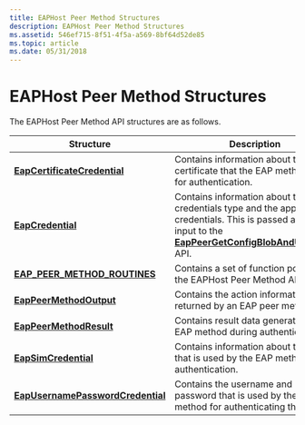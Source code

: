 ```yaml
---
title: EAPHost Peer Method Structures
description: EAPHost Peer Method Structures
ms.assetid: 546ef715-8f51-4f5a-a569-8bf64d52de85
ms.topic: article
ms.date: 05/31/2018
---
```


# EAPHost Peer Method Structures

The EAPHost Peer Method API structures are as follows.



| Structure                                                              | Description                                                                                                                                                                                        |
|------------------------------------------------------------------------|----------------------------------------------------------------------------------------------------------------------------------------------------------------------------------------------------|
| [**EapCertificateCredential**](/windows/desktop/api/eaptypes/ns-eaptypes-eapcertificatecredential)           | Contains information about the certificate that the EAP method uses for authentication.                                                                                                            |
| [**EapCredential**](/windows/desktop/api/eaptypes/ns-eaptypes-eapcredential)                                 | Contains information about the credentials type and the appropriate credentials. This is passed as an input to the [**EapPeerGetConfigBlobAndUserBlob**](/previous-versions/windows/desktop/api/eapmethodpeerapis/nf-eapmethodpeerapis-eappeergetconfigblobanduserblob) API. |
| [**EAP\_PEER\_METHOD\_ROUTINES**](/windows/desktop/api/eapmethodpeerapis/ns-eapmethodpeerapis-eap_peer_method_routines)        | Contains a set of function pointers to the EAPHost Peer Method APIs.                                                                                                                               |
| [**EapPeerMethodOutput**](/windows/win32/api/eapauthenticatoractiondefine/ns-eapauthenticatoractiondefine-eappeermethodoutput)                     | Contains the action information returned by an EAP peer method.                                                                                                                                    |
| [**EapPeerMethodResult**](/windows/win32/api/eapmethodpeerapis/ns-eapmethodpeerapis-eappeermethodresult)                     | Contains result data generated by an EAP method during authentication.                                                                                                                             |
| [**EapSimCredential**](/windows/desktop/api/eaptypes/ns-eaptypes-eapsimcredential)                           | Contains information about the SIM that is used by the EAP method for authentication.                                                                                                              |
| [**EapUsernamePasswordCredential**](/windows/desktop/api/eaptypes/ns-eaptypes-eapusernamepasswordcredential) | Contains the username and password that is used by the EAP method for authenticating the user.                                                                                                     |



 

 

 




